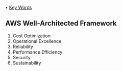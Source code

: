 • [Key Words](https://github.com/cyberjalen/my-notes/blob/main/smaller%20sections/keywords.md)

## AWS Well-Architected Framework 

1. Cost Optimization 
2. Operational Excellence 
3. Reliability 
4. Performance Efficiency 
5. Security 
6. Sustainability 